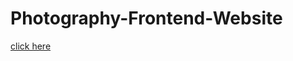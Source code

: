 # Photography-Frontend-Website
[click here](https://akshitadanewala.github.io/Photography-Frontend-Website/)
